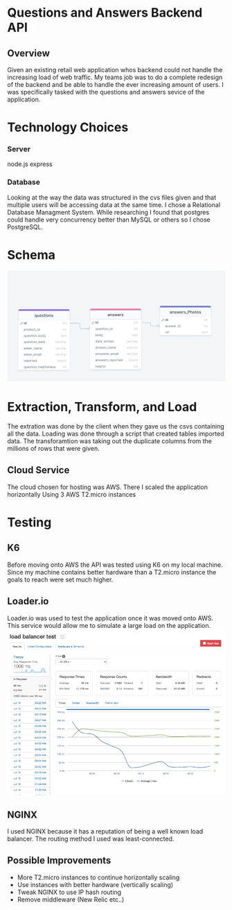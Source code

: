 # Questions and Answers Backend API

## Overview 
 Given an existing retail web application whos backend could not handle the increasing load of web traffic. My teams job was to do a complete redesign of the backend and be able to handle the ever increasing amount of users. I was specifically tasked with the questions and answers sevice of the application.

# Technology Choices 
### Server
node.js express 

### Database 
Looking at the way the data was structured in the cvs files given and that multiple users will be accessing data at the same time. I chose a Relational Database Managment System. While researching I found that postgres could handle very concurrency better than MySQL or others so I chose PostgreSQL.


# Schema 
![alt text](https://github.com/PhilipKoller/Questions-SDC/blob/main/Schema.png)


# Extraction, Transform, and Load
The extration was done by the client when they gave us the csvs containing all the data. Loading was done through a script that created tables imported data. The transforamtion was taking out the duplicate columns from the millions of rows that were given. 


## Cloud Service 
The cloud chosen for hosting was AWS. There I scaled the application horizontally Using 3 AWS T2.micro instances  

# Testing 
## K6
Before moving onto AWS the API was tested using K6 on my local machine. Since my machine contains better hardware than a T2.micro instance the goals to reach were set much higher. 


## Loader.io
Loader.io was used to test the application once it was moved onto AWS. This service would allow me to simulate a large load on the application.
![alt text](https://github.com/PhilipKoller/Questions-SDC/blob/main/Loader2.png)

## NGINX
I used NGINX because it has a reputation of being a well known load balancer. The routing method I used was least-connected.


## Possible Improvements 
* More T2.micro instances to continue horizontally scaling
* Use instances with better hardware (vertically scaling)
* Tweak NGINX to use IP hash routing
* Remove middleware (New Relic etc..)

